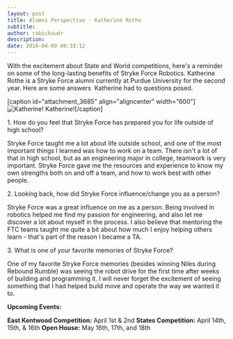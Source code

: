 ```yaml
---
layout: post
title: Alumni Perspective - Katherine Rothe
subtitle:
author: rabickaudr
description:
date: 2016-04-09 00:33:12
---
```


With the excitement about State and World competitions, here's a reminder on some of the long-lasting benefits of Stryke Force Robotics. Katherine Rothe is a Stryke Force alumni currently at Purdue University for the second year. Here are some answers  Katherine had to questions posed.

[caption id="attachment_3685" align="aligncenter" width="600"]![Katherine!](/wp-content/uploads/2016/04/20160408_162224.jpg) Katherine![/caption]

1\. How do you feel that Stryke Force has prepared you for life outside of high school?

Stryke Force taught me a lot about life outside school, and one of the most important things I learned was how to work on a team. There isn't a lot of that in high school, but as an engineering major in college, teamwork is very important. Stryke Force gave me the resources and experience to know my own strengths both on and off a team, and how to work best with other people.

2\. Looking back, how did Stryke Force influence/change you as a person?

Stryke Force was a great influence on me as a person. Being involved in robotics helped me find my passion for engineering, and also let me discover a lot about myself in the process. I also believe that mentoring the FTC teams taught me quite a bit about how much I enjoy helping others learn - that's part of the reason I became a TA.

3\. What is one of your favorite memories of Stryke Force?

One of my favorite Stryke Force memories (besides winning Niles during Rebound Rumble) was seeing the robot drive for the first time after weeks of building and programming it. I will never forget the excitement of seeing something that I had helped build move and operate the way we wanted it to.

**Upcoming Events:**

**East Kentwood Competition:** April 1st & 2nd **States Competition:** April 14th, 15th, & 16th **Open House:** May 16th, 17th, and 18th
